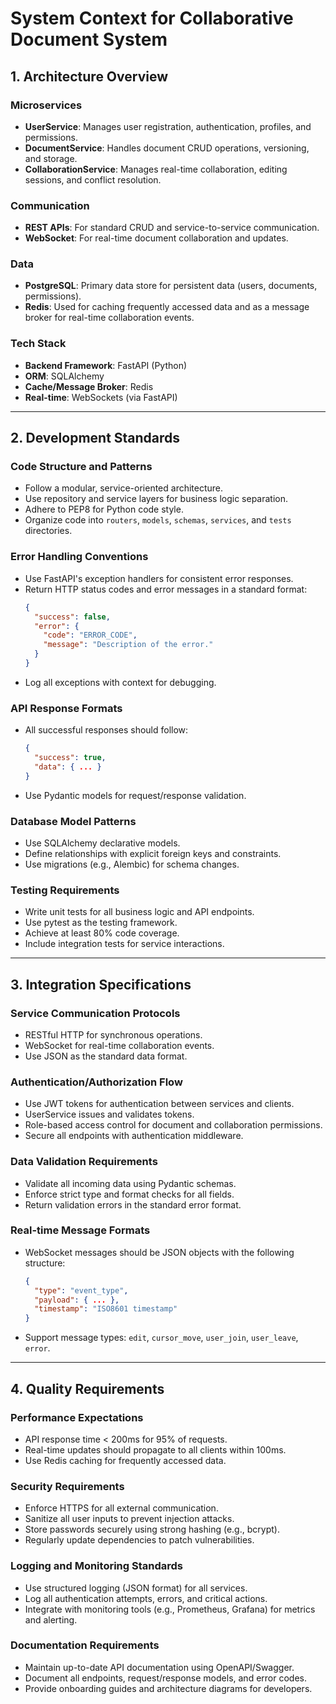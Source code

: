 # System Context for Collaborative Document System

## 1. Architecture Overview

### Microservices
- **UserService**: Manages user registration, authentication, profiles, and permissions.
- **DocumentService**: Handles document CRUD operations, versioning, and storage.
- **CollaborationService**: Manages real-time collaboration, editing sessions, and conflict resolution.

### Communication
- **REST APIs**: For standard CRUD and service-to-service communication.
- **WebSocket**: For real-time document collaboration and updates.

### Data
- **PostgreSQL**: Primary data store for persistent data (users, documents, permissions).
- **Redis**: Used for caching frequently accessed data and as a message broker for real-time collaboration events.

### Tech Stack
- **Backend Framework**: FastAPI (Python)
- **ORM**: SQLAlchemy
- **Cache/Message Broker**: Redis
- **Real-time**: WebSockets (via FastAPI)

---

## 2. Development Standards

### Code Structure and Patterns
- Follow a modular, service-oriented architecture.
- Use repository and service layers for business logic separation.
- Adhere to PEP8 for Python code style.
- Organize code into `routers`, `models`, `schemas`, `services`, and `tests` directories.

### Error Handling Conventions
- Use FastAPI's exception handlers for consistent error responses.
- Return HTTP status codes and error messages in a standard format:
  ```json
  {
    "success": false,
    "error": {
      "code": "ERROR_CODE",
      "message": "Description of the error."
    }
  }
  ```
- Log all exceptions with context for debugging.

### API Response Formats
- All successful responses should follow:
  ```json
  {
    "success": true,
    "data": { ... }
  }
  ```
- Use Pydantic models for request/response validation.

### Database Model Patterns
- Use SQLAlchemy declarative models.
- Define relationships with explicit foreign keys and constraints.
- Use migrations (e.g., Alembic) for schema changes.

### Testing Requirements
- Write unit tests for all business logic and API endpoints.
- Use pytest as the testing framework.
- Achieve at least 80% code coverage.
- Include integration tests for service interactions.

---

## 3. Integration Specifications

### Service Communication Protocols
- RESTful HTTP for synchronous operations.
- WebSocket for real-time collaboration events.
- Use JSON as the standard data format.

### Authentication/Authorization Flow
- Use JWT tokens for authentication between services and clients.
- UserService issues and validates tokens.
- Role-based access control for document and collaboration permissions.
- Secure all endpoints with authentication middleware.

### Data Validation Requirements
- Validate all incoming data using Pydantic schemas.
- Enforce strict type and format checks for all fields.
- Return validation errors in the standard error format.

### Real-time Message Formats
- WebSocket messages should be JSON objects with the following structure:
  ```json
  {
    "type": "event_type",
    "payload": { ... },
    "timestamp": "ISO8601 timestamp"
  }
  ```
- Support message types: `edit`, `cursor_move`, `user_join`, `user_leave`, `error`.

---

## 4. Quality Requirements

### Performance Expectations
- API response time < 200ms for 95% of requests.
- Real-time updates should propagate to all clients within 100ms.
- Use Redis caching for frequently accessed data.

### Security Requirements
- Enforce HTTPS for all external communication.
- Sanitize all user inputs to prevent injection attacks.
- Store passwords securely using strong hashing (e.g., bcrypt).
- Regularly update dependencies to patch vulnerabilities.

### Logging and Monitoring Standards
- Use structured logging (JSON format) for all services.
- Log all authentication attempts, errors, and critical actions.
- Integrate with monitoring tools (e.g., Prometheus, Grafana) for metrics and alerting.

### Documentation Requirements
- Maintain up-to-date API documentation using OpenAPI/Swagger.
- Document all endpoints, request/response models, and error codes.
- Provide onboarding guides and architecture diagrams for developers.

